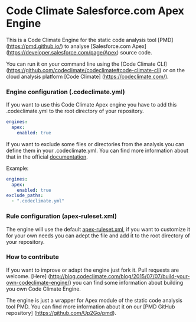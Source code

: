 # Code Climate Salesforce.com Apex Engine
This is a Code Climate Engine for the static code analysis tool [PMD] (https://pmd.github.io/) to analyse [Salesforce.com Apex] (https://developer.salesforce.com/page/Apex) source code.

You can run it on your command line using the [Code Climate CLI] (https://github.com/codeclimate/codeclimate#code-climate-cli) or on the cloud analysis platform [Code Climate] (https://codeclimate.com/).



### Engine configuration (.codeclimate.yml)
If you want to use this Code Climate Apex engine you have to add this .codeclimate.yml to the root directory of your repository.

```yaml
engines:
  apex:
    enabled: true
```

If you want to exclude some files or directories from the analysis you can define them in your .codeclimate.yml.
You can find more information about that in the official [documentation](https://docs.codeclimate.com/docs/excluding-files-and-folders).

Example:

```yaml
engines:
  apex:
    enabled: true
exclude_paths:
  - ".codeclimate.yml"
```



### Rule configuration (apex-ruleset.xml)
The engine will use the default [apex-ruleset.xml](https://github.com/Up2Go/codeclimate-apex/blob/master/bin/apex-ruleset.xml), if you want to customize it for your own needs you can adept the file and add it to the root directory of your repository. 



### How to contribute
If you want to improve or adapt the engine just fork it. Pull requests are welcome.
[Here] (http://blog.codeclimate.com/blog/2015/07/07/build-your-own-codeclimate-engine/) you can find some information about building you own Code Climate Engine.

The engine is just a wrapper for Apex module of the static code analysis tool PMD. You can find more information about it on our [PMD GitHub repository] (https://github.com/Up2Go/pmd).
